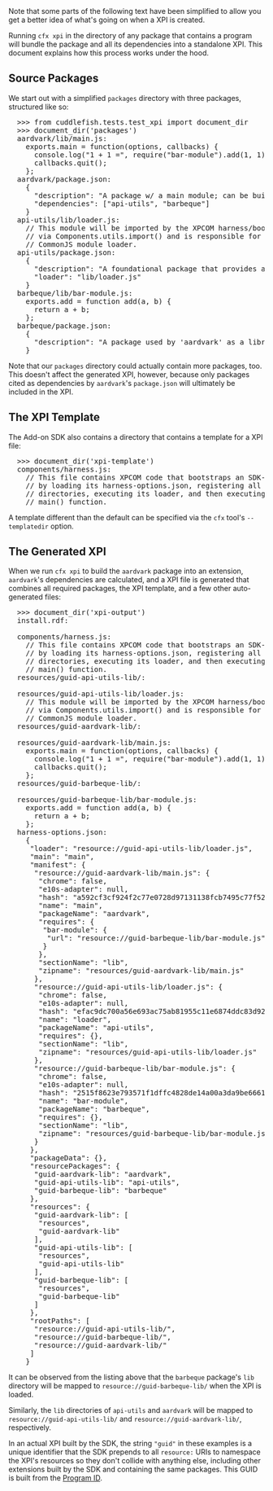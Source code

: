 <span class="aside">
Note that some parts of the following text have been simplified to
allow you get a better idea of what's going on when a XPI is created.
</span>

Running `cfx xpi` in the directory of any package that contains a program
will bundle the package and all its dependencies
into a standalone XPI. This document explains how this process
works under the hood.

Source Packages
---------------

We start out with a simplified `packages` directory with three
packages, structured like so:

<pre>
  >>> from cuddlefish.tests.test_xpi import document_dir
  >>> document_dir('packages')
  aardvark/lib/main.js:
    exports.main = function(options, callbacks) {
      console.log("1 + 1 =", require("bar-module").add(1, 1));
      callbacks.quit();
    };
  aardvark/package.json:
    {
      "description": "A package w/ a main module; can be built into an extension.",
      "dependencies": ["api-utils", "barbeque"]
    }
  api-utils/lib/loader.js:
    // This module will be imported by the XPCOM harness/boostrapper
    // via Components.utils.import() and is responsible for creating a
    // CommonJS module loader.
  api-utils/package.json:
    {
      "description": "A foundational package that provides a CommonJS module loader implementation.",
      "loader": "lib/loader.js"
    }
  barbeque/lib/bar-module.js:
    exports.add = function add(a, b) {
      return a + b;
    };
  barbeque/package.json:
    {
      "description": "A package used by 'aardvark' as a library."
    }
</pre>

Note that our `packages` directory could actually contain more
packages, too. This doesn't affect the generated XPI, however, because
only packages cited as dependencies by `aardvark`'s `package.json` will
ultimately be included in the XPI.

The XPI Template
----------------

The Add-on SDK also contains a directory that contains a template for
a XPI file:

<pre>
  >>> document_dir('xpi-template')
  components/harness.js:
    // This file contains XPCOM code that bootstraps an SDK-based add-on
    // by loading its harness-options.json, registering all its resource
    // directories, executing its loader, and then executing its program's
    // main() function.
</pre>

A template different than the default can be specified via the
`cfx` tool's `--templatedir` option.

The Generated XPI
-----------------

When we run `cfx xpi` to build the `aardvark` package into an extension,
`aardvark`'s dependencies are calculated, and a XPI file is generated that
combines all required packages, the XPI template, and a few other
auto-generated files:

<pre>
  >>> document_dir('xpi-output')
  install.rdf:
    <RDF><!-- Extension metadata is here. --></RDF>
  components/harness.js:
    // This file contains XPCOM code that bootstraps an SDK-based add-on
    // by loading its harness-options.json, registering all its resource
    // directories, executing its loader, and then executing its program's
    // main() function.
  resources/guid-api-utils-lib/:
  <BLANKLINE>
  resources/guid-api-utils-lib/loader.js:
    // This module will be imported by the XPCOM harness/boostrapper
    // via Components.utils.import() and is responsible for creating a
    // CommonJS module loader.
  resources/guid-aardvark-lib/:
  <BLANKLINE>
  resources/guid-aardvark-lib/main.js:
    exports.main = function(options, callbacks) {
      console.log("1 + 1 =", require("bar-module").add(1, 1));
      callbacks.quit();
    };
  resources/guid-barbeque-lib/:
  <BLANKLINE>
  resources/guid-barbeque-lib/bar-module.js:
    exports.add = function add(a, b) {
      return a + b;
    };
  harness-options.json:
    {
     "loader": "resource://guid-api-utils-lib/loader.js", 
     "main": "main", 
     "manifest": {
      "resource://guid-aardvark-lib/main.js": {
       "chrome": false, 
       "e10s-adapter": null, 
       "hash": "a592cf3cf924f2c77e0728d97131138fcb7495c77f5202ac55c2e0c77ef903c2", 
       "name": "main", 
       "packageName": "aardvark", 
       "requires": {
        "bar-module": {
         "url": "resource://guid-barbeque-lib/bar-module.js"
        }
       }, 
       "sectionName": "lib", 
       "zipname": "resources/guid-aardvark-lib/main.js"
      }, 
      "resource://guid-api-utils-lib/loader.js": {
       "chrome": false, 
       "e10s-adapter": null, 
       "hash": "efac9dc700a56e693ac75ab81955c11e6874ddc83d92c11177d643601eaac346", 
       "name": "loader", 
       "packageName": "api-utils", 
       "requires": {}, 
       "sectionName": "lib", 
       "zipname": "resources/guid-api-utils-lib/loader.js"
      }, 
      "resource://guid-barbeque-lib/bar-module.js": {
       "chrome": false, 
       "e10s-adapter": null, 
       "hash": "2515f8623e793571f1dffc4828de14a00a3da9be666147f8cebb3b3f1929e4d6", 
       "name": "bar-module", 
       "packageName": "barbeque", 
       "requires": {}, 
       "sectionName": "lib", 
       "zipname": "resources/guid-barbeque-lib/bar-module.js"
      }
     }, 
     "packageData": {}, 
     "resourcePackages": {
      "guid-aardvark-lib": "aardvark", 
      "guid-api-utils-lib": "api-utils", 
      "guid-barbeque-lib": "barbeque"
     }, 
     "resources": {
      "guid-aardvark-lib": [
       "resources", 
       "guid-aardvark-lib"
      ], 
      "guid-api-utils-lib": [
       "resources", 
       "guid-api-utils-lib"
      ], 
      "guid-barbeque-lib": [
       "resources", 
       "guid-barbeque-lib"
      ]
     }, 
     "rootPaths": [
      "resource://guid-api-utils-lib/", 
      "resource://guid-barbeque-lib/", 
      "resource://guid-aardvark-lib/"
     ]
    }
</pre>

It can be observed from the listing above that the `barbeque` package's `lib`
directory will be mapped to `resource://guid-barbeque-lib/` when the XPI is
loaded.

Similarly, the `lib` directories of `api-utils` and `aardvark` will be
mapped to `resource://guid-api-utils-lib/` and
`resource://guid-aardvark-lib/`, respectively.

In an actual XPI built by the SDK, the string `"guid"` in these
examples is a unique identifier that the SDK prepends to all
`resource:` URIs to namespace the XPI's resources so they don't
collide with anything else, including other extensions built by the
SDK and containing the same packages. This GUID is built from the
[Program ID](#guide/program-id).
